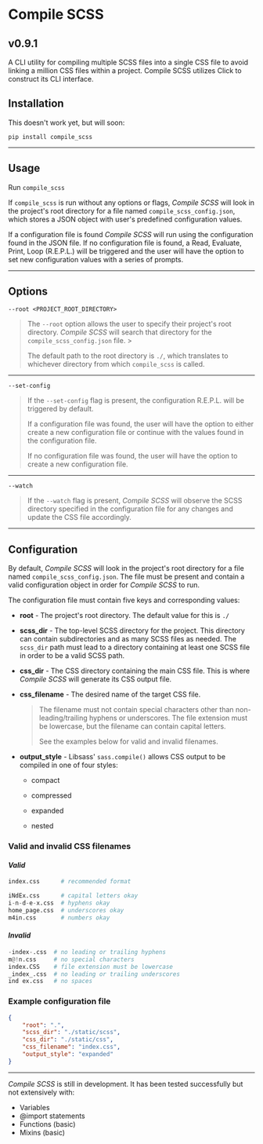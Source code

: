 # Compile SCSS

## v0.9.1

A CLI utility for compiling multiple SCSS files into a single CSS file to avoid linking a million CSS files within a project. Compile SCSS utilizes Click to construct its CLI interface.

## Installation

This doesn't work yet, but will soon:

`pip install compile_scss`

---

## Usage

Run `compile_scss`

If `compile_scss` is run without any options or flags, *Compile SCSS* will look in the project's root directory for a file named `compile_scss_config.json`, which stores a JSON object with user's predefined configuration values.

If a configuration file is found *Compile SCSS* will run using the configuration found in the JSON file. If no configuration file is found, a Read, Evaluate, Print, Loop (R.E.P.L.) will be triggered and the user will have the option to set new configuration values with a series of prompts.

---

## Options

`--root <PROJECT_ROOT_DIRECTORY>`

>The `--root` option allows the user to specify their project's root directory. *Compile SCSS* will search that directory for the `compile_scss_config.json` file. >
>
>The default path to the root directory is `./`, which translates to whichever directory from which `compile_scss` is called.

---

`--set-config`

> If the `--set-config` flag is present, the configuration R.E.P.L. will be triggered by default.
>
>If a configuration file was found, the user will have the option to either create a new configuration file or continue with the values found in the configuration file.
>
>If no configuration file was found, the user will have the option to create a new configuration file.

---

`--watch`

> If the `--watch` flag is present, *Compile SCSS* will observe the SCSS directory specified in the configuration file for any changes and update the CSS file accordingly.

---

## Configuration

By default, *Compile SCSS* will look in the project's root directory for a file named `compile_scss_config.json`. The file must be present and contain a valid configuration object in order for *Compile SCSS* to run.

The configuration file must contain five keys and corresponding values:

* **root** - The project's root directory. The default value for this is `./`

* **scss_dir** - The top-level SCSS directory for the project. This directory can contain subdirectories and as many SCSS files as needed. The `scss_dir` path must lead to a directory containing at least one SCSS file in order to be a valid SCSS path.

* **css_dir** - The CSS directory containing the main CSS file. This is where *Compile SCSS* will generate its CSS output file.

* **css_filename** - The desired name of the target CSS file.
    >The filename must not contain special characters other than non-leading/trailing hyphens or underscores. The file extension must be lowercase, but the filename can contain capital letters.
    >
    >See the examples below for valid and invalid filenames.

* **output_style** - Libsass' `sass.compile()` allows CSS output to be compiled in one of four styles:
  * compact

  * compressed

  * expanded

  * nested

### Valid and invalid CSS filenames

#### *Valid*

```python
index.css      # recommended format

iNdEx.css      # capital letters okay
i-n-d-e-x.css  # hyphens okay
home_page.css  # underscores okay
m4in.css       # numbers okay
```

#### *Invalid*

```python
-index-.css  # no leading or trailing hyphens
m@!n.css     # no special characters
index.CSS    # file extension must be lowercase
_index_.css  # no leading or trailing underscores
ind ex.css   # no spaces
```

### Example configuration file

```json
{
    "root": ".",
    "scss_dir": "./static/scss",
    "css_dir": "./static/css",
    "css_filename": "index.css",
    "output_style": "expanded"
}
```

---

*Compile SCSS* is still in development. It has been tested successfully but not extensively with:

* Variables
* @import statements
* Functions (basic)
* Mixins (basic)
